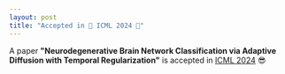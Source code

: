 ```yaml
---
layout: post
title: "Accepted in 🎉 ICML 2024 🎉"
---
```


A paper **"Neurodegenerative Brain Network Classification via Adaptive Diffusion with Temporal Regularization"** is accepted in [ICML 2024](https://icml.cc/) 😎